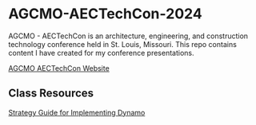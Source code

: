 # AGCMO-AECTechCon-2024
AGCMO - AECTechCon is an architecture, engineering, and construction technology conference held in St. Louis, Missouri. This repo contains content I have created for my conference presentations.

[AGCMO AECTechCon Website](https://www.agcmo.org/TechCon/)



## Class Resources

[Strategy Guide for Implementing Dynamo](https://www.notion.so/the-bim-coordinator/Strategy-Guide-for-Implementing-Dynamo-3051877e78564fcab819dc1acc433e15?pvs=4)

